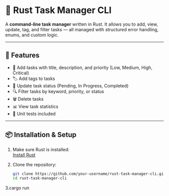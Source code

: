 # 📝 Rust Task Manager CLI

A **command-line task manager** written in Rust. It allows you to add, view, update, tag, and filter tasks — all managed with structured error handling, enums, and custom logic.

---

## 🚀 Features

- 📌 Add tasks with title, description, and priority (Low, Medium, High, Critical)
- 🏷️ Add tags to tasks
- 🔄 Update task status (Pending, In Progress, Completed)
- 🔍 Filter tasks by keyword, priority, or status
- 🗑️ Delete tasks
- 📊 View task statistics
- 🧪 Unit tests included

---

## 📦 Installation & Setup

1. Make sure Rust is installed:  
   [Install Rust](https://www.rust-lang.org/tools/install)

2. Clone the repository:
   ```bash
   git clone https://github.com/your-username/rust-task-manager-cli.git
   cd rust-task-manager-cli
3.cargo run
